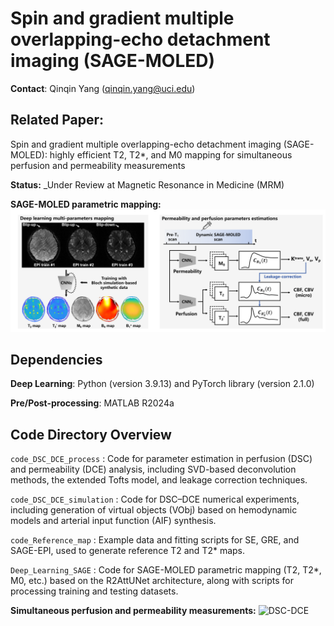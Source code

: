 # Spin and gradient multiple overlapping-echo detachment imaging (SAGE-MOLED)

**Contact**: Qinqin Yang (qinqin.yang@uci.edu)

## Related Paper:

Spin and gradient multiple overlapping-echo detachment imaging (SAGE-MOLED): highly efficient T2, T2*, and M0 mapping for simultaneous perfusion and permeability measurements 

**Status:** _Under Review at Magnetic Resonance in Medicine (MRM)

**SAGE-MOLED parametric mapping:**
![SAGE-MOLED2](./figs/Figure-2.png)

## Dependencies

**Deep Learning**: Python (version 3.9.13) and PyTorch library (version 2.1.0)

**Pre/Post-processing**: MATLAB R2024a

## Code Directory Overview

`code_DSC_DCE_process` : Code for parameter estimation in perfusion (DSC) and permeability (DCE) analysis, including SVD-based deconvolution methods, the extended Tofts model, and leakage correction techniques.

`code_DSC_DCE_simulation` : Code for DSC–DCE numerical experiments, including generation of virtual objects (VObj) based on hemodynamic models and arterial input function (AIF) synthesis.

`code_Reference_map` : Example data and fitting scripts for SE, GRE, and SAGE-EPI, used to generate reference T2 and T2* maps.

`Deep_Learning_SAGE` : Code for SAGE-MOLED parametric mapping (T2, T2*, M0, etc.) based on the R2AttUNet architecture, along with scripts for processing training and testing datasets.

**Simultaneous perfusion and permeability measurements:**
![DSC-DCE](./figs/Figure-3.gif)

